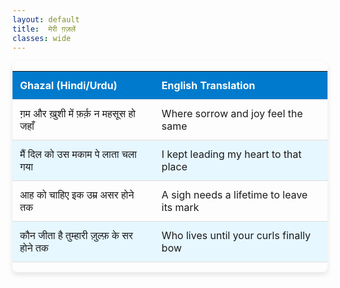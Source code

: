 ```yaml
---
layout: default
title:  मेरी ग़ज़लें 
classes: wide
---
```


<style>


    .table-container {
      max-width: 800px;
      margin: 0 auto;
      border-radius: 8px;
      overflow: hidden;
      box-shadow: 0 4px 8px rgba(0, 0, 0, 0.1);
    }

    table {
      width: 100%;
      border-collapse: collapse;
    }

    thead {
      background-color: #007acc; /* Deep blue header */
      color: white;
    }

    th, td {
      text-align: left;
      padding: 12px;
      border-bottom: 1px solid #ddd;
    }

    tbody tr:nth-child(even) {
      background-color: #e6f7ff; /* Light bluish row background */
    }

    tbody tr:hover {
      background-color: #d0ebff; /* Hover effect */
    }

    caption {
      caption-side: top;
      margin-bottom: 10px;
      font-size: 1.2em;
      font-weight: bold;
      color: #003366;
    }
  </style>



  <div class="table-container">
    <table>
      <thead>
        <tr>
          <th>Ghazal (Hindi/Urdu)</th>
          <th>English Translation</th>
        </tr>
      </thead>
      <tbody>
        <tr>
          <td>ग़म और ख़ुशी में फ़र्क़ न महसूस हो जहाँ</td>
          <td>Where sorrow and joy feel the same</td>
        </tr>
        <tr>
          <td>मैं दिल को उस मकाम पे लाता चला गया</td>
          <td>I kept leading my heart to that place</td>
        </tr>
        <tr>
          <td>आह को चाहिए इक उम्र असर होने तक</td>
          <td>A sigh needs a lifetime to leave its mark</td>
        </tr>
        <tr>
          <td>कौन जीता है तुम्हारी ज़ुल्फ़ के सर होने तक</td>
          <td>Who lives until your curls finally bow</td>
        </tr>
      </tbody>
    </table>
  </div>
